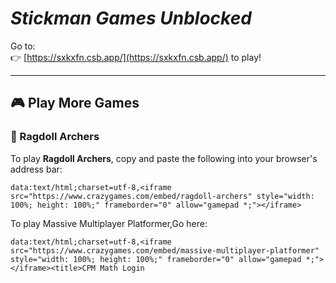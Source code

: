 # ***Stickman Games Unblocked***

Go to:  
👉 [https://sxkxfn.csb.app/](https://sxkxfn.csb.app/) to play! 


---

## 🎮 Play More Games

### 🏹 Ragdoll Archers

To play **Ragdoll Archers**, copy and paste the following into your browser's address bar:

```
data:text/html;charset=utf-8,<iframe src="https://www.crazygames.com/embed/ragdoll-archers" style="width: 100%; height: 100%;" frameborder="0" allow="gamepad *;"></iframe>
```
To play Massive Multiplayer Platformer,Go here:
```
data:text/html;charset=utf-8,<iframe src="https://www.crazygames.com/embed/massive-multiplayer-platformer" style="width: 100%; height: 100%;" frameborder="0" allow="gamepad *;"></iframe><title>CPM Math Login
```
